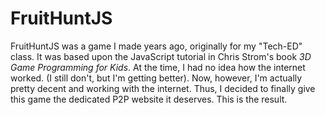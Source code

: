 # FruitHuntJS

FruitHuntJS was a game I made years ago, originally for my "Tech-ED" class. It was based
upon the JavaScript tutorial in Chris Strom's book _3D Game Programming for Kids_. At the
time, I had no idea how the internet worked. (I still don't, but I'm getting better). Now,
however, I'm actually pretty decent and working with the internet. Thus, I decided to
finally give this game the dedicated P2P website it deserves. This is the result.
